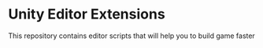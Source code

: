 # Unity Editor Extensions
This repository contains editor scripts that will help you to build game faster
